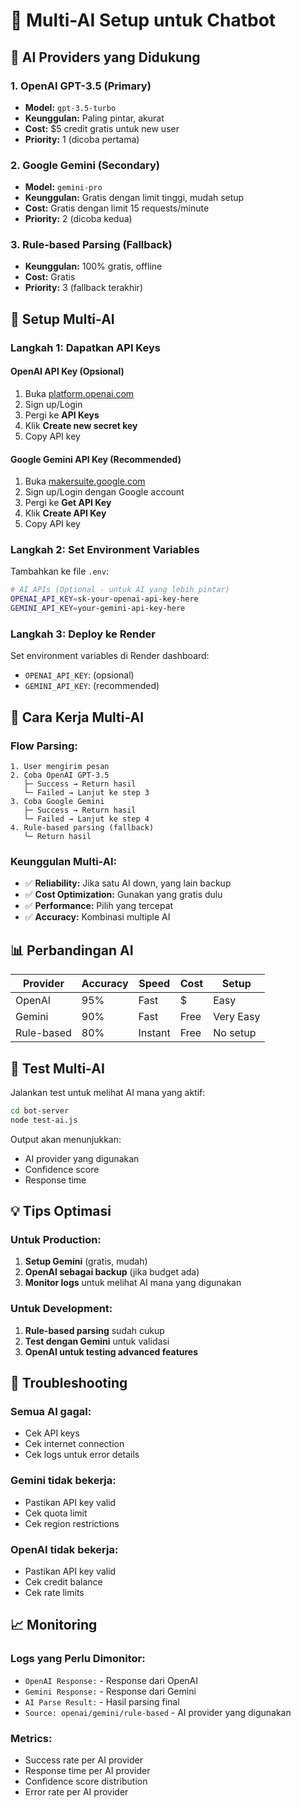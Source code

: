# 🤖 Multi-AI Setup untuk Chatbot

## 🎯 **AI Providers yang Didukung**

### 1. **OpenAI GPT-3.5** (Primary)
- **Model:** `gpt-3.5-turbo`
- **Keunggulan:** Paling pintar, akurat
- **Cost:** $5 credit gratis untuk new user
- **Priority:** 1 (dicoba pertama)

### 2. **Google Gemini** (Secondary)
- **Model:** `gemini-pro`
- **Keunggulan:** Gratis dengan limit tinggi, mudah setup
- **Cost:** Gratis dengan limit 15 requests/minute
- **Priority:** 2 (dicoba kedua)

### 3. **Rule-based Parsing** (Fallback)
- **Keunggulan:** 100% gratis, offline
- **Cost:** Gratis
- **Priority:** 3 (fallback terakhir)

## 🚀 **Setup Multi-AI**

### **Langkah 1: Dapatkan API Keys**

#### **OpenAI API Key (Opsional)**
1. Buka [platform.openai.com](https://platform.openai.com)
2. Sign up/Login
3. Pergi ke **API Keys**
4. Klik **Create new secret key**
5. Copy API key

#### **Google Gemini API Key (Recommended)**
1. Buka [makersuite.google.com](https://makersuite.google.com)
2. Sign up/Login dengan Google account
3. Pergi ke **Get API Key**
4. Klik **Create API Key**
5. Copy API key

### **Langkah 2: Set Environment Variables**

Tambahkan ke file `.env`:

```bash
# AI APIs (Optional - untuk AI yang lebih pintar)
OPENAI_API_KEY=sk-your-openai-api-key-here
GEMINI_API_KEY=your-gemini-api-key-here
```

### **Langkah 3: Deploy ke Render**

Set environment variables di Render dashboard:
- `OPENAI_API_KEY`: (opsional)
- `GEMINI_API_KEY`: (recommended)

## 🔄 **Cara Kerja Multi-AI**

### **Flow Parsing:**
```
1. User mengirim pesan
2. Coba OpenAI GPT-3.5
   ├─ Success → Return hasil
   └─ Failed → Lanjut ke step 3
3. Coba Google Gemini
   ├─ Success → Return hasil
   └─ Failed → Lanjut ke step 4
4. Rule-based parsing (fallback)
   └─ Return hasil
```

### **Keunggulan Multi-AI:**
- ✅ **Reliability:** Jika satu AI down, yang lain backup
- ✅ **Cost Optimization:** Gunakan yang gratis dulu
- ✅ **Performance:** Pilih yang tercepat
- ✅ **Accuracy:** Kombinasi multiple AI

## 📊 **Perbandingan AI**

| Provider | Accuracy | Speed | Cost | Setup |
|----------|----------|-------|------|-------|
| OpenAI | 95% | Fast | $ | Easy |
| Gemini | 90% | Fast | Free | Very Easy |
| Rule-based | 80% | Instant | Free | No setup |

## 🧪 **Test Multi-AI**

Jalankan test untuk melihat AI mana yang aktif:

```bash
cd bot-server
node test-ai.js
```

Output akan menunjukkan:
- AI provider yang digunakan
- Confidence score
- Response time

## 💡 **Tips Optimasi**

### **Untuk Production:**
1. **Setup Gemini** (gratis, mudah)
2. **OpenAI sebagai backup** (jika budget ada)
3. **Monitor logs** untuk melihat AI mana yang digunakan

### **Untuk Development:**
1. **Rule-based parsing** sudah cukup
2. **Test dengan Gemini** untuk validasi
3. **OpenAI untuk testing advanced features**

## 🔧 **Troubleshooting**

### **Semua AI gagal:**
- Cek API keys
- Cek internet connection
- Cek logs untuk error details

### **Gemini tidak bekerja:**
- Pastikan API key valid
- Cek quota limit
- Cek region restrictions

### **OpenAI tidak bekerja:**
- Pastikan API key valid
- Cek credit balance
- Cek rate limits

## 📈 **Monitoring**

### **Logs yang Perlu Dimonitor:**
- `OpenAI Response:` - Response dari OpenAI
- `Gemini Response:` - Response dari Gemini
- `AI Parse Result:` - Hasil parsing final
- `Source: openai/gemini/rule-based` - AI provider yang digunakan

### **Metrics:**
- Success rate per AI provider
- Response time per AI provider
- Confidence score distribution
- Error rate per AI provider

